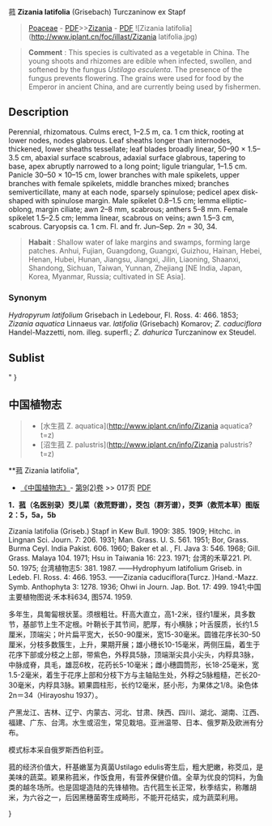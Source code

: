 菰 **Zizania latifolia** (Grisebach) Turczaninow ex Stapf

> [Poaceae](http://www.iplant.cn/info/Poaceae?t=foc) - [PDF](http://www.iplant.cn/foc/pdf/Poaceae.pdf)>>[Zizania](http://www.iplant.cn/info/Zizania?t=foc) - [PDF](http://www.iplant.cn/foc/pdf/Zizania.pdf)
![Zizania latifolia](http://www.iplant.cn/foc/illast/Zizania latifolia.jpg)


> **Comment** : 
> This species is cultivated as a vegetable in China. The young shoots and rhizomes are edible when infected, swollen, and softened by the fungus *Ustilago esculenta*. The presence of the fungus prevents flowering. The grains were used for food by the Emperor in ancient China, and are currently being used by fishermen.

## Description

Perennial, rhizomatous. Culms erect, 1–2.5 m, ca. 1 cm thick, rooting at lower nodes, nodes glabrous. Leaf sheaths longer than internodes, thickened, lower sheaths tessellate; leaf blades broadly linear, 50–90 × 1.5–3.5 cm, abaxial surface scabrous, adaxial surface glabrous, tapering to base, apex abruptly narrowed to a long point; ligule triangular, 1–1.5 cm. Panicle 30–50 × 10–15 cm, lower branches with male spikelets, upper branches with female spikelets, middle branches mixed; branches semiverticillate, many at each node, sparsely spinulose; pedicel apex disk-shaped with spinulose margin. Male spikelet 0.8–1.5 cm; lemma elliptic-oblong, margin ciliate; awn 2–8 mm, scabrous; anthers 5–8 mm. Female spikelet 1.5–2.5 cm; lemma linear, scabrous on veins; awn 1.5–3 cm, scabrous. Caryopsis ca. 1 cm. Fl. and fr. Jun–Sep. 2*n* = 30, 34.


> **Habait** : 
> Shallow water of lake margins and swamps, forming large patches. Anhui, Fujian, Guangdong, Guangxi, Guizhou, Hainan, Hebei, Henan, Hubei, Hunan, Jiangsu, Jiangxi, Jilin, Liaoning, Shaanxi, Shandong, Sichuan, Taiwan, Yunnan, Zhejiang [NE India, Japan, Korea, Myanmar, Russia; cultivated in SE Asia].

### Synonym
*Hydropyrum latifolium* Grisebach in Ledebour, Fl. Ross. 4: 466. 1853; *Zizania aquatica* Linnaeus var. *latifolia* (Grisebach) Komarov; *Z. caduciflora* Handel-Mazzetti, nom. illeg. superfl.; *Z. dahurica* Turczaninow ex Steudel.


## Sublist
"
}
## 中国植物志

> * [水生菰  Z.  aquatica](http://www.iplant.cn/info/Zizania aquatica?t=z)
> * [沼生菰  Z.  palustris](http://www.iplant.cn/info/Zizania palustris?t=z)


**菰 Zizania latifolia",



* [《中国植物志》](http://www.iplant.cn/frps)- [第9(2)卷](http://www.iplant.cn/frps/vol/9(2)) >> 017页 [PDF](http://www.iplant.cn/frps/pdf/9(2)/017.pdf)


**1．菰（名医别录）茭儿菜（救荒野谱），茭包（群芳谱），茭笋（救荒本草）图版2：5，5a，5b**

Zizania latifolia (Griseb.) Stapf in Kew Bull. 1909: 385. 1909; Hitchc. in Lingnan Sci. Journ. 7: 206. 1931; Man. Grass. U. S. 561. 1951; Bor, Grass. Burma Ceyl. India Pakist. 606. 1960; Baker et al. , Fl. Java 3: 546. 1968; Gill. Grass. Malaya 104. 1971; Hsu in Taiwania 16: 223. 1971; 台湾的禾草221. Pl. 50. 1975; 台湾植物志5: 381. 1987. ——Hydrophyum latifolium Griseb. in Ledeb. Fl. Ross. 4: 466. 1953. ——Zizania caduciflora(Turcz. )Hand.-Mazz. Symb. Anthophyta 3: 1278. 1936; Ohwi in Journ. Jap. Bot. 17: 499. 1941;中国主要植物图说·禾本科634, 图574. 1959.

多年生，具匍匐根状茎。须根粗壮。秆高大直立，高1-2米，径约1厘米，具多数节，基部节上生不定根。叶鞘长于其节间，肥厚，有小横脉；叶舌膜质，长约1.5厘米，顶端尖；叶片扁平宽大，长50-90厘米，宽15-30毫米。圆锥花序长30-50厘米，分枝多数簇生，上升，果期开展；雄小穗长10-15毫米，两侧压扁，着生于花序下部或分枝之上部，带紫色，外稃具5脉，顶端渐尖具小尖头，内稃具3脉，中脉成脊，具毛，雄蕊6枚，花药长5-10毫米；雌小穗圆筒形，长18-25毫米，宽1.5-2毫米，着生于花序上部和分枝下方与主轴贴生处，外稃之5脉粗糙，芒长20-30毫米，内稃具3脉。颖果圆柱形，长约12毫米，胚小形，为果体之1/8。染色体2n＝34（Hirayoshu 1937）。

产黑龙江、吉林、辽宁、内蒙古、河北、甘肃、陕西、四川、湖北、湖南、江西、福建、广东、台湾。水生或沼生，常见栽培。亚洲温带、日本、俄罗斯及欧洲有分布。

模式标本采自俄罗斯西伯利亚。

菰的经济价值大，秆基嫩茎为真菌Ustilago edulis寄生后，粗大肥嫩，称茭瓜，是美味的蔬菜。颖果称菰米，作饭食用，有营养保健价值。全草为优良的饲料，为鱼类的越冬场所。也是固堤造陆的先锋植物。古代菰生长正常，秋季结实，称雕胡米，为六谷之一，后因黑穗菌寄生成畸形，不能开花结实，成为蔬菜利用。



}